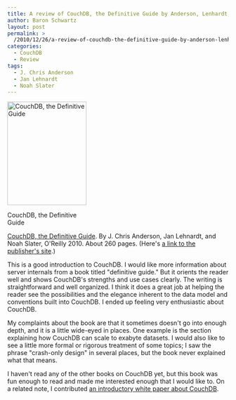 ```yaml
---
title: A review of CouchDB, the Definitive Guide by Anderson, Lenhardt, and Slater
author: Baron Schwartz
layout: post
permalink: >
  /2010/12/26/a-review-of-couchdb-the-definitive-guide-by-anderson-lenhardt-and-slater/
categories:
  - CouchDB
  - Review
tags:
  - J. Chris Anderson
  - Jan Lehnardt
  - Noah Slater
---
```

<p style="float:left">
  <div id="attachment_2129" class="wp-caption alignleft" style="width: 190px">
    <a href="http://www.amazon.com/dp/0596155891?tag=xaprb-20"><img src="http://www.xaprb.com/blog/wp-content/uploads/2010/12/couchdb-definitive-guide.gif" alt="CouchDB, the Definitive Guide" title="CouchDB, the Definitive Guide" width="180" height="236" class="size-full wp-image-2129" /></a><p class="wp-caption-text">
      CouchDB, the Definitive Guide
    </p>
  </div>
</p>

[CouchDB, the Definitive Guide][1]. By J. Chris Anderson, Jan Lehnardt, and Noah Slater, O'Reilly 2010. About 260 pages. (Here's [a link to the publisher's site][2].)

This is a good introduction to CouchDB. I would like more information about server internals from a book titled "definitive guide." But it orients the reader well and shows CouchDB's strengths and use cases clearly. The writing is straightforward and well organized. I think it does a great job at helping the reader see the possibilities and the elegance inherent to the data model and conventions built into CouchDB. I ended up feeling very enthusiastic about CouchDB.

My complaints about the book are that it sometimes doesn't go into enough depth, and it is a little wide-eyed in places. One example is the section explaining how CouchDB can scale to exabyte datasets. I would also like to see a little more formal or rigorous treatment of some topics; I saw the phrase "crash-only design" in several places, but the book never explained what that means.

I haven't read any of the other books on CouchDB yet, but this book was fun enough to read and made me interested enough that I would like to. On a related note, I contributed [an introductory white paper about CouchDB][3].

 [1]: http://www.amazon.com/dp/0596155891?tag=xaprb-20
 [2]: http://oreilly.com/catalog/9780596155902
 [3]: http://www.couch.io/gentle-introduction
